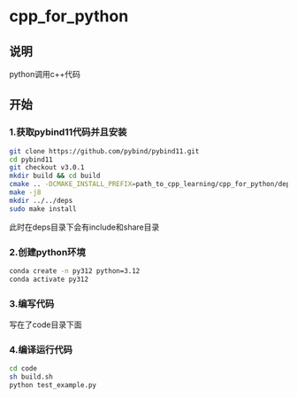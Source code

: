 # cpp_for_python

## 说明
python调用c++代码

## 开始

### 1.获取pybind11代码并且安装
```bash
git clone https://github.com/pybind/pybind11.git
cd pybind11
git checkout v3.0.1
mkdir build && cd build
cmake .. -DCMAKE_INSTALL_PREFIX=path_to_cpp_learning/cpp_for_python/deps
make -j8
mkdir ../../deps
sudo make install
```
此时在deps目录下会有include和share目录

### 2.创建python环境
```bash
conda create -n py312 python=3.12
conda activate py312
```

### 3.编写代码
写在了code目录下面

### 4.编译运行代码
```bash
cd code
sh build.sh
python test_example.py
```